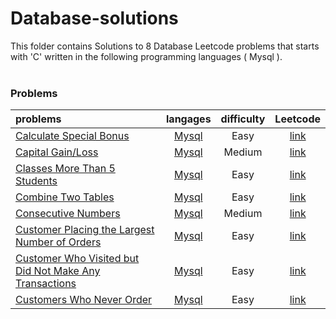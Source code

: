 # Database-solutions
This folder contains Solutions to 8 Database Leetcode problems that starts with 'C' written in the following programming languages ( Mysql ).<br><br>
### Problems ###
|problems|langages|difficulty|Leetcode|
|:-------|:------:|:--------:|:------:|
|[Calculate Special Bonus](https://github.com/AnasImloul/Leetcode-solutions/tree/main/database/C/Calculate%20Special%20Bonus/)|[Mysql](https://github.com/AnasImloul/Leetcode-solutions/tree/main/database/C/Calculate%20Special%20Bonus/Calculate%20Special%20Bonus.sql)|Easy|[link](https://leetcode.com/problems/calculate-special-bonus)|
|[Capital Gain/Loss](https://github.com/AnasImloul/Leetcode-solutions/tree/main/database/C/Capital%20Gain/Loss/)|[Mysql](https://github.com/AnasImloul/Leetcode-solutions/tree/main/database/C/Capital%20Gain/Loss/Capital%20Gain/Loss.sql)|Medium|[link](https://leetcode.com/problems/capital-gainloss)|
|[Classes More Than 5 Students](https://github.com/AnasImloul/Leetcode-solutions/tree/main/database/C/Classes%20More%20Than%205%20Students/)|[Mysql](https://github.com/AnasImloul/Leetcode-solutions/tree/main/database/C/Classes%20More%20Than%205%20Students/Classes%20More%20Than%205%20Students.sql)|Easy|[link](https://leetcode.com/problems/classes-more-than-5-students)|
|[Combine Two Tables](https://github.com/AnasImloul/Leetcode-solutions/tree/main/database/C/Combine%20Two%20Tables/)|[Mysql](https://github.com/AnasImloul/Leetcode-solutions/tree/main/database/C/Combine%20Two%20Tables/Combine%20Two%20Tables.sql)|Easy|[link](https://leetcode.com/problems/combine-two-tables)|
|[Consecutive Numbers](https://github.com/AnasImloul/Leetcode-solutions/tree/main/database/C/Consecutive%20Numbers/)|[Mysql](https://github.com/AnasImloul/Leetcode-solutions/tree/main/database/C/Consecutive%20Numbers/Consecutive%20Numbers.sql)|Medium|[link](https://leetcode.com/problems/consecutive-numbers)|
|[Customer Placing the Largest Number of Orders](https://github.com/AnasImloul/Leetcode-solutions/tree/main/database/C/Customer%20Placing%20the%20Largest%20Number%20of%20Orders/)|[Mysql](https://github.com/AnasImloul/Leetcode-solutions/tree/main/database/C/Customer%20Placing%20the%20Largest%20Number%20of%20Orders/Customer%20Placing%20the%20Largest%20Number%20of%20Orders.sql)|Easy|[link](https://leetcode.com/problems/customer-placing-the-largest-number-of-orders)|
|[Customer Who Visited but Did Not Make Any Transactions](https://github.com/AnasImloul/Leetcode-solutions/tree/main/database/C/Customer%20Who%20Visited%20but%20Did%20Not%20Make%20Any%20Transactions/)|[Mysql](https://github.com/AnasImloul/Leetcode-solutions/tree/main/database/C/Customer%20Who%20Visited%20but%20Did%20Not%20Make%20Any%20Transactions/Customer%20Who%20Visited%20but%20Did%20Not%20Make%20Any%20Transactions.sql)|Easy|[link](https://leetcode.com/problems/customer-who-visited-but-did-not-make-any-transactions)|
|[Customers Who Never Order](https://github.com/AnasImloul/Leetcode-solutions/tree/main/database/C/Customers%20Who%20Never%20Order/)|[Mysql](https://github.com/AnasImloul/Leetcode-solutions/tree/main/database/C/Customers%20Who%20Never%20Order/Customers%20Who%20Never%20Order.sql)|Easy|[link](https://leetcode.com/problems/customers-who-never-order)|